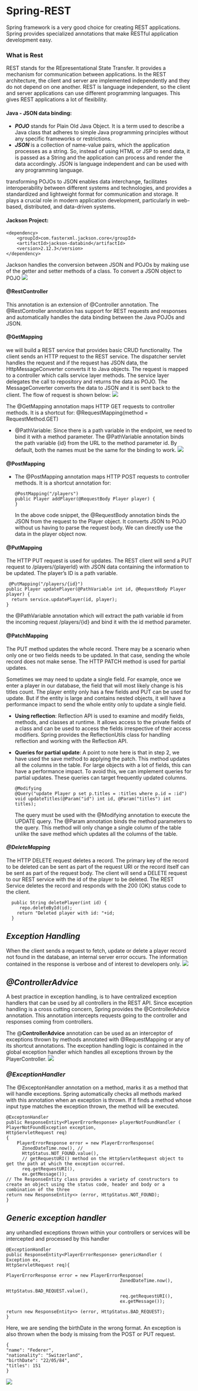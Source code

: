# Spring-REST

Spring framework is a very good choice for creating REST applications. Spring provides specialized annotations that make
RESTful application development easy.

### What is Rest

REST stands for the REpresentational State Transfer. It provides a mechanism for communication between applications. In
the REST architecture, the client and server are implemented independently and they do not depend on one another. REST
is language independent, so the client and server applications can use different programming languages. This gives REST
applications a lot of flexibility.

#### Java - JSON data binding:

* **_POJO_** stands for Plain Old Java Object. It is a term used to describe a Java class that adheres to simple Java
  programming principles without any specific frameworks or restrictions.
* **_JSON_** is a collection of name-value pairs, which the application processes as a string. So, instead of using HTML
  or
  JSP to send data, it is passed as a String and the application can process and render the data accordingly. JSON is
  language independent and can be used with any programming language.

transforming POJOs to JSON enables data interchange, facilitates interoperability between different systems and
technologies, and provides a standardized and lightweight format for communication and storage. It plays a crucial
role in modern application development, particularly in web-based, distributed, and data-driven systems.

#### Jackson Project:

    <dependency>
        <groupId>com.fasterxml.jackson.core</groupId>
        <artifactId>jackson-databind</artifactId>
        <version>2.12.3</version>
    </dependency>

Jackson handles the conversion between JSON and POJOs by making use of the getter and setter methods of a class. To
convert a JSON object to POJO
![](imges/Pojo.png)

#### @RestController

This annotation is an extension of @Controller annotation. The @RestController annotation has support for REST requests
and responses and automatically handles the data binding between the Java POJOs and JSON.

#### @GetMapping

we will build a REST service that provides basic CRUD functionality. The client sends an HTTP request to the REST
service. The dispatcher servlet handles the request and if the request has JSON data, the HttpMessageConverter converts
it to Java objects. The request is mapped to a controller which calls service layer methods. The service layer delegates
the call to repository and returns the data as POJO. The MessageConverter converts the data to JSON and it is sent back
to the client. The flow of request is shown below:
![](imges/restarc.png)

The @GetMapping annotation maps HTTP GET requests to controller methods. It is a shortcut for:
@RequestMapping(method = RequestMethod.GET)

* @PathVariable: Since there is a path variable in the endpoint, we need to bind it with a method parameter. The
  @PathVariable annotation binds the path variable {id} from the URL to the method parameter id. By default, both the
  names must be the same for the binding to work.
  ![](imges/path.png)

#### @PostMapping

* The @PostMapping annotation maps HTTP POST requests to controller methods. It is a shortcut annotation for:

      @PostMapping("/players")
      public Player addPlayer(@RequestBody Player player) {
      }
  In the above code snippet, the @RequestBody annotation binds the JSON from the request to the Player object. It
  converts JSON to POJO without us having to parse the request body. We can directly use the data in the player object
  now.

#### @PutMapping

The HTTP PUT request is used for updates. The REST client will send a PUT request to /players/{playerId} with JSON data
containing the information to be updated. The player’s ID is a path variable.

     @PutMapping("/players/{id}")
    public Player updatePlayer(@PathVariable int id, @RequestBody Player player) {
      return service.updatePlayer(id, player);
    }

the @PathVariable annotation which will extract the path variable id from the incoming request /players/{id} and bind it
with the id method parameter.

#### @PatchMapping

The PUT method updates the whole record. There may be a scenario when only one or two fields needs to be updated. In
that case, sending the whole record does not make sense. The HTTP PATCH method is used for partial updates.

Sometimes we may need to update a single field. For example, once we enter a player in our database, the field that will
most likely change is his titles count. The player entity only has a few fields and PUT can be used for update. But if
the entity is large and contains nested objects, it will have a performance impact to send the whole entity only to
update a single field.

* **Using reflection**:
  Reflection API is used to examine and modify fields, methods, and classes at runtime. It allows access to the private
  fields of a class and can be used to access the fields irrespective of their access modifiers. Spring provides the
  ReflectionUtils class for handling reflection and working with the Reflection API.
* **Queries for partial update**:
  A point to note here is that in step 2, we have used the save method to applying the patch. This method updates
  all the columns in the table. For large objects with a lot of fields, this can have a performance impact.
  To avoid this, we can implement queries for partial updates. These queries can target frequently updated columns.

      @Modifying
      @Query("update Player p set p.titles = :titles where p.id = :id")
      void updateTitles(@Param("id") int id, @Param("titles") int titles);
  The query must be used with the @Modifying annotation to execute the UPDATE query. The @Param annotation binds the
  method parameters to the query. This method will only change a single column of the table unlike the save method which
  updates all the columns of the table.

#### **_@DeleteMapping_**

The HTTP DELETE request deletes a record. The primary key of the record to be deleted can be sent as part of the request
URI or the record itself can be sent as part of the request body. The client will send a DELETE request to our REST
service with the id of the player to be deleted. The REST Service deletes the record and responds with the 200 (OK)
status code to the client.

      public String deletePlayer(int id) {            
         repo.deleteById(id);
        return "Deleted player with id: "+id;
      }

## **_Exception Handling_**

When the client sends a request to fetch, update or delete a player record not found in the database, an internal server
error occurs. The information contained in the response is verbose and of interest to developers only.
![](imges/ex.png)

## _@ControllerAdvice_

A best practice in exception handling, is to have centralized exception handlers that can be used by all controllers in
the REST API. Since exception handling is a cross cutting concern, Spring provides the @ControllerAdvice annotation.
This annotation intercepts requests going to the controller and responses coming from controllers.

The @**ControllerAdvice** annotation can be used as an interceptor of exceptions thrown by methods annotated with
@RequestMapping or any of its shortcut annotations. The exception handling logic is contained in the global exception
handler which handles all exceptions thrown by the PlayerController.
![](imges/CostumeError.png)

### **_@ExceptionHandler_**

The @ExceptonHandler annotation on a method, marks it as a method that will handle exceptions. Spring automatically
checks all methods marked with this annotation when an exception is thrown. If it finds a method whose input type
matches the exception thrown, the method will be executed.

    @ExceptonHandler
    public ResponseEntity<PlayerErrorResponse> playerNotFoundHandler (
    PlayerNotFoundException exception,
    HttpServletRequest req)
    {
        PlayerErrorResponse error = new PlayerErrorResponse(
          ZonedDateTime.now(), // 
          HttpStatus.NOT_FOUND.value(),
          // getRequestURI() method on the HttpServletRequest object to get the path at which the exception occurred.
          req.getRequestURI(),
          ex.getMessage());
    // The ResponseEntity class provides a variety of constructors to create an object using the status code, header and body or a combination of the three
    return new ResponseEntity<> (error, HttpStatus.NOT_FOUND);
    }

## **_Generic exception handler_**

any unhandled exceptions thrown within your controllers or services will be intercepted and processed by this handler

    @ExceptionHandler
    public ResponseEntity<PlayerErrorResponse> genericHandler (
    Exception ex,
    HttpServletRequest req){

    PlayerErrorResponse error = new PlayerErrorResponse(
                                               ZonedDateTime.now(),
                                               HttpStatus.BAD_REQUEST.value(),
                                               req.getRequestURI(),
                                               ex.getMessage());
    
    return new ResponseEntity<> (error, HttpStatus.BAD_REQUEST);
    }

Here, we are sending the birthDate in the wrong format. An exception is also thrown when the body is missing from the
POST or PUT request.

    {
    "name": "Federer",
    "nationality": "Switzerland",
    "birthDate": "22/05/84",
    "titles": 151
    }
![](imges/post.png)